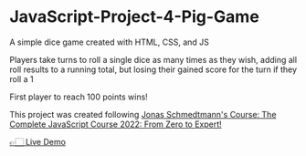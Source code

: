 # JavaScript-Project-4-Pig-Game
<p> A simple dice game created with HTML, CSS, and JS </p>
<p> Players take turns to roll a single dice as many times as they wish, adding all roll results to a running total, but losing their gained score for the turn if they roll a 1 </p>
<p>First player to reach 100 points wins!</p>
<p>This project was created following <a href="https://www.udemy.com/course/the-complete-javascript-course/">Jonas Schmedtmann's Course: The Complete JavaScript Course 2022: From Zero to Expert!</a></p>
<a href="https://xyzuka.github.io/Pig-Dice-Game/">👉🏻 Live Demo</a>

